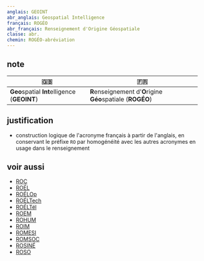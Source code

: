 ```yaml
---
anglais: GEOINT
abr_anglais: Geospatial Intelligence
français: ROGÉO
abr_français: Renseignement d'Origine Géospatiale
classe: abr.
chemin: ROGÉO-abréviation
---
```

## note

🇬🇧 | 🇫🇷
---|---
**Geo**spatial **Int**elligence (**GEOINT**)|**R**enseignement d'**O**rigine **Géo**spatiale (**ROGÉO**)

## justification

- construction logique de l'acronyme français à partir de l'anglais, en conservant le préfixe `RO` par homogénéité avec les autres acronymes en usage dans le renseignement

## voir aussi

- [ROC](ROC-abréviation.html)
- [ROÉL](ROÉL-abréviation.html)
- [ROÉLOp](ROÉLOp-abréviation.html)
- [ROÉLTech](ROÉLTech-abréviation.html)
- [ROÉLTél](ROÉLTél-abréviation.html)
- [ROEM](ROEM-abréviation.html)
- [ROHUM](ROHUM-abréviation.html)
- [ROIM](ROIM-abréviation.html)
- [ROMESI](ROMESI-abréviation.html)
- [ROMSOC](ROMSOC-abréviation.html)
- [ROSINÉ](ROSINÉ-abréviation.html)
- [ROSO](ROSO-abréviation.html)
